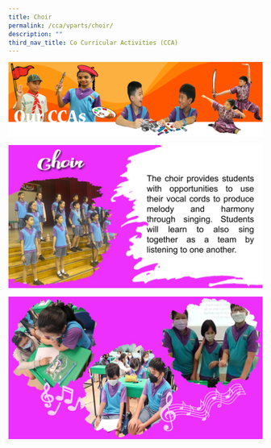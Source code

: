 ```yaml
---
title: Choir
permalink: /cca/vparts/choir/
description: ""
third_nav_title: Co Curricular Activities (CCA)
---
```

![](/images/CCAbanner.png)

![](/images/CCA2022/CCA-choir1.jpg)

![](/images/CCA2022/CCA-choir2.jpg)